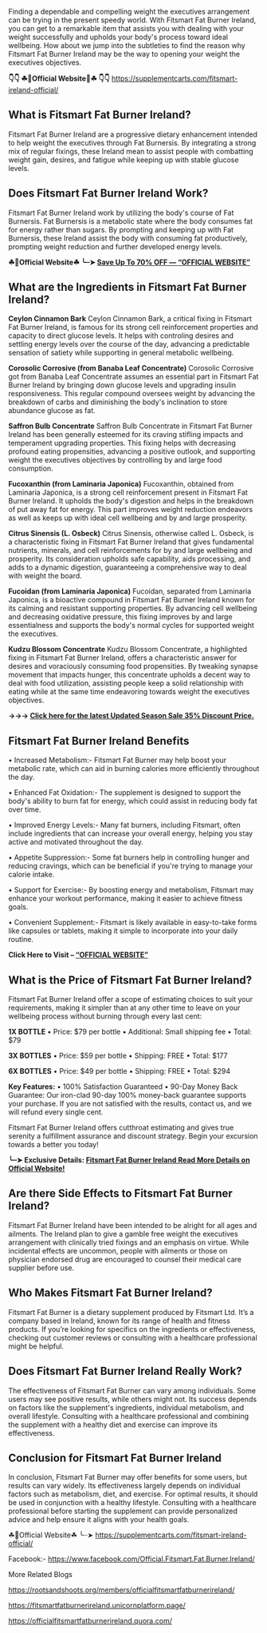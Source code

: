 Finding a dependable and compelling weight the executives arrangement can be trying in the present speedy world. With Fitsmart Fat Burner Ireland, you can get to a remarkable item that assists you with dealing with your weight successfully and upholds your body's process toward ideal wellbeing. How about we jump into the subtleties to find the reason why Fitsmart Fat Burner Ireland may be the way to opening your weight the executives objectives.

**👇👇 ☘📣Official Website📣☘ 👇👇**
https://supplementcarts.com/fitsmart-ireland-official/

## What is Fitsmart Fat Burner Ireland?

Fitsmart Fat Burner Ireland are a progressive dietary enhancement intended to help weight the executives through Fat Burnersis. By integrating a strong mix of regular fixings, these Ireland mean to assist people with combatting weight gain, desires, and fatigue while keeping up with stable glucose levels.


## Does Fitsmart Fat Burner Ireland Work?

Fitsmart Fat Burner Ireland work by utilizing the body's course of Fat Burnersis. Fat Burnersis is a metabolic state where the body consumes fat for energy rather than sugars. By prompting and keeping up with Fat Burnersis, these Ireland assist the body with consuming fat productively, prompting weight reduction and further developed energy levels.

**☘📣Official Website☘ ╰┈➤ [Save Up To 70% OFF — “OFFICIAL WEBSITE”](https://supplementcarts.com/fitsmart-ireland-official/)**

## What are the Ingredients in Fitsmart Fat Burner Ireland?

**Ceylon Cinnamon Bark**
Ceylon Cinnamon Bark, a critical fixing in Fitsmart Fat Burner Ireland, is famous for its strong cell reinforcement properties and capacity to direct glucose levels. It helps with controling desires and settling energy levels over the course of the day, advancing a predictable sensation of satiety while supporting in general metabolic wellbeing.

**Corosolic Corrosive (from Banaba Leaf Concentrate)**
Corosolic Corrosive got from Banaba Leaf Concentrate assumes an essential part in Fitsmart Fat Burner Ireland by bringing down glucose levels and upgrading insulin responsiveness. This regular compound oversees weight by advancing the breakdown of carbs and diminishing the body's inclination to store abundance glucose as fat.

**Saffron Bulb Concentrate**
Saffron Bulb Concentrate in Fitsmart Fat Burner Ireland has been generally esteemed for its craving stifling impacts and temperament upgrading properties. This fixing helps with decreasing profound eating propensities, advancing a positive outlook, and supporting weight the executives objectives by controlling by and large food consumption.

**Fucoxanthin (from Laminaria Japonica)**
Fucoxanthin, obtained from Laminaria Japonica, is a strong cell reinforcement present in Fitsmart Fat Burner Ireland. It upholds the body's digestion and helps in the breakdown of put away fat for energy. This part improves weight reduction endeavors as well as keeps up with ideal cell wellbeing and by and large prosperity.

**Citrus Sinensis (L. Osbeck)**
Citrus Sinensis, otherwise called L. Osbeck, is a characteristic fixing in Fitsmart Fat Burner Ireland that gives fundamental nutrients, minerals, and cell reinforcements for by and large wellbeing and prosperity. Its consideration upholds safe capability, aids processing, and adds to a dynamic digestion, guaranteeing a comprehensive way to deal with weight the board.

**Fucoidan (from Laminaria Japonica)**
Fucoidan, separated from Laminaria Japonica, is a bioactive compound in Fitsmart Fat Burner Ireland known for its calming and resistant supporting properties. By advancing cell wellbeing and decreasing oxidative pressure, this fixing improves by and large essentialness and supports the body's normal cycles for supported weight the executives.

**Kudzu Blossom Concentrate**
Kudzu Blossom Concentrate, a highlighted fixing in Fitsmart Fat Burner Ireland, offers a characteristic answer for desires and voraciously consuming food propensities. By tweaking synapse movement that impacts hunger, this concentrate upholds a decent way to deal with food utilization, assisting people keep a solid relationship with eating while at the same time endeavoring towards weight the executives objectives.

**→→→ [Click here for the latest Updated Season Sale 35% Discount Price.]([url](https://supplementcarts.com/fitsmart-ireland-official/))**

## Fitsmart Fat Burner Ireland Benefits

•	Increased Metabolism:- Fitsmart Fat Burner may help boost your metabolic rate, which can aid in burning calories more efficiently throughout the day.

•	Enhanced Fat Oxidation:- The supplement is designed to support the body's ability to burn fat for energy, which could assist in reducing body fat over time.

•	Improved Energy Levels:- Many fat burners, including Fitsmart, often include ingredients that can increase your overall energy, helping you stay active and motivated throughout the day.

•	Appetite Suppression:- Some fat burners help in controlling hunger and reducing cravings, which can be beneficial if you're trying to manage your calorie intake.

•	Support for Exercise:- By boosting energy and metabolism, Fitsmart may enhance your workout performance, making it easier to achieve fitness goals.

•	Convenient Supplement:- Fitsmart is likely available in easy-to-take forms like capsules or tablets, making it simple to incorporate into your daily routine.

**Click Here to Visit – [“OFFICIAL WEBSITE”](https://supplementcarts.com/fitsmart-ireland-official/)**

## What is the Price of Fitsmart Fat Burner Ireland?

Fitsmart Fat Burner Ireland offer a scope of estimating choices to suit your requirements, making it simpler than at any other time to leave on your wellbeing process without burning through every last cent:

**1X BOTTLE**
•	Price: $79 per bottle
•	Additional: Small shipping fee
•	Total: $79

**3X BOTTLES**
•	Price: $59 per bottle
•	Shipping: FREE
•	Total: $177

**6X BOTTLES**
•	Price: $49 per bottle
•	Shipping: FREE
•	Total: $294

**Key Features:**
•	100% Satisfaction Guaranteed
•	90-Day Money Back Guarantee: Our iron-clad 90-day 100% money-back guarantee supports your purchase. If you are not satisfied with the results, contact us, and we will refund every single cent.


Fitsmart Fat Burner Ireland offers cutthroat estimating and gives true serenity a fulfillment assurance and discount strategy. Begin your excursion towards a better you today!

**╰┈➤ Exclusive Details: [Fitsmart Fat Burner Ireland  Read More Details on Official Website!](https://supplementcarts.com/fitsmart-ireland-official/)**

## Are there Side Effects to Fitsmart Fat Burner Ireland?

Fitsmart Fat Burner Ireland have been intended to be alright for all ages and ailments. The Ireland plan to give a gamble free weight the executives arrangement with clinically tried fixings and an emphasis on virtue. While incidental effects are uncommon, people with ailments or those on physician endorsed drug are encouraged to counsel their medical care supplier before use.


## Who Makes Fitsmart Fat Burner Ireland?

Fitsmart Fat Burner is a dietary supplement produced by Fitsmart Ltd. It’s a company based in Ireland, known for its range of health and fitness products. If you’re looking for specifics on the ingredients or effectiveness, checking out customer reviews or consulting with a healthcare professional might be helpful.


## Does Fitsmart Fat Burner Ireland Really Work?

The effectiveness of Fitsmart Fat Burner can vary among individuals. Some users may see positive results, while others might not. Its success depends on factors like the supplement's ingredients, individual metabolism, and overall lifestyle. Consulting with a healthcare professional and combining the supplement with a healthy diet and exercise can improve its effectiveness.


## Conclusion for Fitsmart Fat Burner Ireland

In conclusion, Fitsmart Fat Burner may offer benefits for some users, but results can vary widely. Its effectiveness largely depends on individual factors such as metabolism, diet, and exercise. For optimal results, it should be used in conjunction with a healthy lifestyle. Consulting with a healthcare professional before starting the supplement can provide personalized advice and help ensure it aligns with your health goals.

☘📣Official Website☘ ╰┈➤ https://supplementcarts.com/fitsmart-ireland-official/

Facebook:- https://www.facebook.com/Official.Fitsmart.Fat.Burner.Ireland/

More Related Blogs

https://rootsandshoots.org/members/officialfitsmartfatburnerireland/

https://fitsmartfatburnerireland.unicornplatform.page/

https://officialfitsmartfatburnerireland.quora.com/

